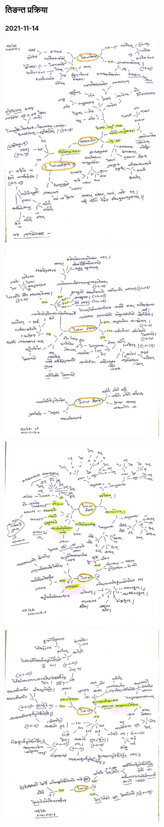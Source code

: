 # तिङन्त प्रक्रिया

## 2021-11-14

![lp-namrupavali-तिङन्त-2021-11-14-1](lp-namrupavali-तिङन्त-2021-11-14-1.jpg)

![lp-तिङन्त-2021-11-14-2](lp-तिङन्त-2021-11-14-2.jpg)

![lp-तिङन्त-2021-11-14-3](lp-तिङन्त-2021-11-14-3.jpg)

![lp-तिङन्त-2021-11-14-4](lp-तिङन्त-2021-11-14-4.jpg)
